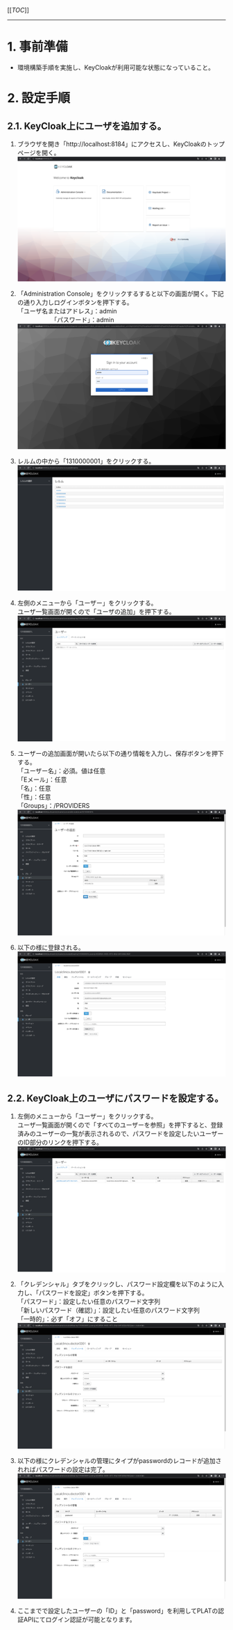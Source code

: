[[_TOC_]] 

----

# 1. 事前準備
- 環境構築手順を実施し、KeyCloakが利用可能な状態になっていること。

# 2. 設定手順
## 2.1. KeyCloak上にユーザを追加する。  
1. ブラウザを開き「http://localhost:8184」にアクセスし、KeyCloakのトップページを開く。  
  ![image-2022-05-21 21.12.20.png](../../.attachments/image-2022-05-21%2021.12.20-c349d6f0-2a90-4ec0-a164-b092b94c663c.png)  

1. 「Administration Console」をクリックするすると以下の画面が開く。下記の通り入力しログインボタンを押下する。  
   「ユーザ名またはアドレス」：admin  
　　　　　　「パスワード」：admin  
  ![image-2022-05-21 21.14.47.png](../../.attachments/image-2022-05-21%2021.14.47-4b060870-52ef-48c1-933a-81dab189c004.png)  

1. レルムの中から「1310000001」をクリックする。  
  ![image-2022-05-21 21.18.10.png](../../.attachments/image-2022-05-21%2021.18.10-dd55c6ea-41cc-4a99-a14f-520cc5867292.png)  

1. 左側のメニューから「ユーザー」をクリックする。  
   ユーザ一覧画面が開くので「ユーザの追加」を押下する。  
  ![image-2022-05-21 21.20.15.png](../../.attachments/image-2022-05-21%2021.20.15-36c930f7-8c30-40a5-8d92-dec8bc3fad63.png)  

1. ユーザーの追加画面が開いたら以下の通り情報を入力し、保存ボタンを押下する。  
   「ユーザー名」：必須。値は任意  
   「Eメール」：任意  
   「名」：任意  
   「性」：任意  
   「Groups」：/PROVIDERS  
  ![image-2022-05-21 21.33.46.png](../../.attachments/image-2022-05-21%2021.33.46-97741fa2-7c0b-41fe-abeb-2c123c963815.png)  

1. 以下の様に登録される。  
  ![image-2022-05-21 21.34.56.png](../../.attachments/image-2022-05-21%2021.34.56-69657ff9-e43b-41ab-9e44-17a9381486b9.png)  

## 2.2. KeyCloak上のユーザにパスワードを設定する。  
1. 左側のメニューから「ユーザー」をクリックする。  
   ユーザ一覧画面が開くので「すべてのユーザーを参照」を押下すると、登録済みのユーザーの一覧が表示されるので、パスワードを設定したいユーザーのID部分のリンクを押下する。  
  ![image-2022-05-21 21.36.58.png](../../.attachments/image-2022-05-21%2021.36.58-77e6c41e-24b6-4ded-acbd-f23560490337.png)  

1. 「クレデンシャル」タブをクリックし、パスワード設定欄を以下のように入力し、「パスワードを設定」ボタンを押下する。  
   「パスワード」：設定したい任意のパスワード文字列  
   「新しいパスワード（確認）」：設定したい任意のパスワード文字列  
   「一時的」：必ず「オフ」にすること  
  ![image-2022-05-21 21.39.30.png](../../.attachments/image-2022-05-21%2021.39.30-aca68b85-8807-424d-a39b-0a9addd40efd.png)  

1. 以下の様にクレデンシャルの管理にタイプがpasswordのレコードが追加されればパスワードの設定は完了。  
  ![image-2022-05-21 21.43.04.png](../../.attachments/image-2022-05-21%2021.43.04-c6ad34ae-5675-4e6b-b475-5137d53d049b.png)

1. ここまでで設定したユーザーの「ID」と「password」を利用してPLATの認証APIにてログイン認証が可能となります。  